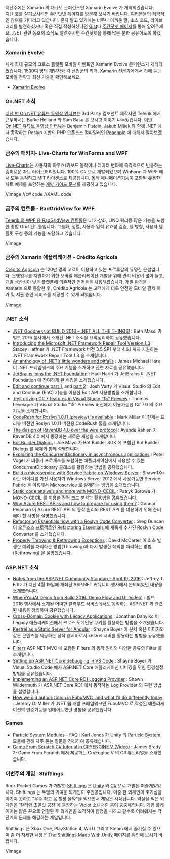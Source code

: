 지난주에는 Xamarin 의 대규모 콘퍼런스인 Xamarin Evolve 가 개최되었습니다.   
지난 호를 살펴보시려면 [주간닷넷 페이지](https://www.facebook.com/jugan.net/)를 방문해 보시기 바랍니다. 여러분들의 적극적인 참여를 기다리고 있습니다. 혼자 알고 있기에는 너무나 아까운 글, 소스 코드, 라이브러리를 발견하셨거나 혹은 직접 작성하셨다면 [Gist](https://gist.github.com/options/e9fc443b8c882157fe4a)나 [주간닷넷 페이지](https://www.facebook.com/jugan.net/)를 통해 알려주세요. .NET 관련 동호회 소식도 알려주시면 주간닷넷을 통해 많은 분과 공유하도록 하겠습니다.

### Xamarin Evolve
세계 최대 규모의 크로스 플랫폼 모바일 이벤트인 Xamarin Evolve 콘퍼런스가 개최되었습니다. 1500여 명의 개발자와 각 산업군의 리더, Xamarin 전문가에게서 전해 듣는 모바일 전략과 최신 기술을 확인해보세요.

* [Xamarin Evolve](https://evolve.xamarin.com)

### On.NET 소식
[지난 번 On.NET 유튜브 동영상 인터뷰](https://www.youtube.com/watch?v=7E7JyvBIGKs)는 3rd Party 컴포넌트 제작사인 Telerik 에서 근무하시는 Burke Holland 와 Sam Basu 를 모시고 이야기 나누었습니다. [이번 On.NET 유튜브 동영상 인터뷰](https://www.youtube.com/watch?v=ZjN9kREzPMs)는 Benjamin Fistein, Jakub Míšek 와 함께 .NET 에서 동작하는 Roslyn 기반의 PHP 오픈소스 컴파일러인 [Peachpie](http://www.peachpie.io/) 에 대해서 알아보겠습니다.

### 금주의 패키지- Live-Charts for WinForms and WPF
[Live-Charts](https://github.com/beto-rodriguez/Live-Charts)는 사용자의 마우스/키보드 동작이나 데이터 변화에 즉각적으로 반응하는 흥미로운 차트 라이브러리입니다. 100% C# 으로 개발되었으며 WinForm 과 WPF 에서 모두 동작하고 MIT 라이센스로 제공됩니다. 동적 애니메이션기능이 포함된 유용한 차트 예제를 포함하는 [개발 가이드 문서](http://lvcharts.net/#/examples/v1/intro?path=intro)를 제공하고 있습니다.

//image
//c# code
//XAML code

### 금주의 컨트롤 - RadGridView for WPF
[Telerik 의 WPF 용 RadGridView 컨트롤](http://www.telerik.com/products/wpf/gridview.aspx)은 UI 가상화, LINQ 쿼리등 많은 기능을 포함한 종합 Grid 컨트롤입니다. 그룹화, 정렬, 사용자 입력 유효성 검증, 셀 병합, 사용자 템플릿 구성 등의 기능을 포함하고 있습니다.

//image

### 금주의 Xamarin 애플리케이션 - Crédito Agrícola
[Crédito Agrícola](http://www.creditoagricola.pt/CAI) 는 120만 명의 고객이 이용하고 있는 포르투갈의 유명한 은행입니다. 은행업무를 지원하기 위한 모바일 애플리케이션 개발을 위해 관리 비용이 많이 들고, 개발 생산성이 낮은 플랫폼에 의존적인 언어들을 사용해왔습니다. 개발 환경을 Xamarin 으로 통합한 후, Crédito Agrícola 는 고객에게 더욱 안전한 모바일 결제 허가 및 지출 승인 서비스를 제공할 수 있게 되었습니다. 

//image

### .NET 소식
* [.NET Goodness at BUILD 2016 – .NET ALL THE THINGS!](https://blogs.msdn.microsoft.com/bethmassi/2016/04/15/net-goodness-at-build-2016-net-all-the-things/) : Beth Massi 가 빌드 2016 행사에서 소개된 .NET 소식을 요약정리하여 공유했습니다.
* [Introducing the Microsoft .NET Framework Repair Tool Version 1.3](https://blogs.msdn.microsoft.com/dotnet/2016/04/19/introducing-the-microsoft-net-framework-repair-tool-version-1-3/) : Stacey Haffner 가 .NET Framework 버전 3.5 SP1 부터 4.6.1 까지 지원하는 .NET Framework Repair Tool 1.3 을 소개합니다.
* [An anthology of .NET’s little wonders and pitfalls](http://geekswithblogs.net/BlackRabbitCoder/archive/2016/04/19/c.net-little-wonders-anthology.aspx) : James Michael Hare 이 .NET 프레임워크의 주요 기능을 소개하고 관련 자료를 공유했습니다.
* [JetBrains joins the .NET Foundation](http://blog.jetbrains.com/dotnet/2016/04/18/jetbrains-joins-the-net-foundation/) : Hadi Hariri 가 JetBrains 이 .NET Foundation 에 참여하게 된 배경을 소개했습니다.
* [Edit and continue part 1](https://joshvarty.wordpress.com/2016/04/18/edit-and-continue-part-1-introduction/), and [part 2](https://joshvarty.wordpress.com/2016/04/21/edit-and-continue-part-2-roslyn/) : Josh Varty 가 Visual Studio 의 Edit and Continue (EnC) 기능을 이용한 Edit API 사용방법을 소개합니다.
* [Test driving C# 7 features in Visual Studio “15” Preview](http://www.thomaslevesque.com/2016/04/16/test-driving-c-7-features-in-visual-studio-15-preview/) : Thomas Levesque 가 Visual Studio “15” Preview 버전에서 이용가능한 C# 7.0 의 주요기능을 소개합니다.
* [CodeRush for Roslyn 1.0.11 (preview) is available](https://community.devexpress.com/blogs/markmiller/archive/2016/04/19/coderush-for-roslyn-1-0-11-preview-is-available.aspx) : Mark Miller 이 현재는 프리뷰 버전인 Roslyn 1.0.11 버전용 CodeRush 툴을 소개합니다.
* [The design of RavenDB 4.0 over the wire protocol](https://ayende.com/blog/173890/the-design-of-ravendb-4-0-over-the-wire-protocol) : Ayende Rahien 가 RavenDB 4.0 에서 등장하는 새로운 개념을 소개합니다.  
* [Bot Builder Dialogs](http://mayoster.blogspot.co.uk/2016/04/bot-builder-dialogs.html) : Joe Mayo 가 Bot Builder SDK 에 포함된 Bot Builder Dialogs 를 예제와 함께 설명합니다. 
* [Exploiting the ConcurrentDictionary in asynchronous applications](https://visualstudiomagazine.com/articles/2016/04/01/concurrentdictionary.aspx) : Peter Vogel 가 비동기 프로세스를 포함하는 애플리케이션에서 사용할 수 있는 ConcurrentDictionary 클래스를 활용하는 방법을 공유했습니다.
* [Build a microservice with Service Fabric on Windows Server](http://www.codeproject.com/Articles/1094778/Build-a-Microservice-with-Service-Fabric-on-Window) : Shawn1Xu 라는 아이디를 가진 사용자가 Windows Server 2012 에서 사용가능한 Service Fabric 을 이용해서 Microservice 로 설계하는 방법을 소개했습니다.
* [Static code analysis and more with MONO-CECIL](http://blog.goyello.com/2016/04/21/static-code-analysis-with-mono-cecil/) : Patryk Borowa 가 MONO-CECIL 를 이용한 정적 코드 분석과 활용법을 공유했습니다.
* [Why Azure REST API-s and how to prepare for using them?](http://gunnarpeipman.com/2016/04/why-azure-rest-api-s-and-how-to-prepare-for-using-them/) : Gunnar Peipman 이 Azure REST API 의 동작 원리와 REST API 를 이용하기 위해 준비해야 할 사항을 설명했습니다.
* [Refactoring Essentials now with a Roslyn Code Converter](https://channel9.msdn.com/coding4fun/blog/Refactoring-Essentials-now-with-a-Roslyn-Code-Converter) : Greg Duncan 이 오픈소스 프로젝트인 [Refactoring Essentials](https://github.com/icsharpcode/RefactoringEssentials) 에 새롭게 추가된 Roslyn Code Converter 를 소개했습니다.
* [Properly Throwing & Rethrowing Exceptions](https://dotnettips.wordpress.com/2016/04/15/ask-dotnetdave-properly-throwing-exceptions/) : David McCarter 이 최초 발생한 예외를 처리하는 방법(Throwing)과 다시 발생한 예외를 처리하는 방법(Rethrowing) 을 설명했습니다.

### ASP.NET 소식
* [Notes from the ASP.NET Community Standup – April 19, 2016](https://blogs.msdn.microsoft.com/webdev/2016/04/21/notes-from-the-asp-net-community-standup-april-19-2016/) : Jeffrey T. Fritz 가 지난 4월 19일에 개최된 ASP.NET 커뮤니티 행사에서 논의되었던 내용을 소개했습니다.
* [WhereYouAt Demo from Build 2016: Demo Flow and UI (video)](https://blogs.msdn.microsoft.com/webdev/2016/04/07/whereyouat-demobuild-2016-demo-flow-ui/) : 빌드 2016 행사에서 소개된 어떠한 클라우드 서비스에서도 동작하는 ASP.NET 과 관련된 내용을 정리하여 공유했습니다.
* [Cross-Domain Cookie with Legacy Applications](http://www.danylkoweb.com/Blog/cross-domain-cookie-with-legacy-applications-F8) : Jonathan Danylko 이 Legacy 애플리케이션에서 크로스 도메인용 쿠키를 활용하는 방법을 소개했습니다.
* [Kestrel as a Static Server for Angular](http://www.tattoocoder.com/kestrel-as-a-static-server-for-angular/) : Shayne Boyer 이 문서 혹은 이미지와 같은 콘텐츠를 제공하는 정적 웹서버로서 kestrel 서버를 활용하는 방법을 공유했습니다.
* [Filters](https://docs.asp.net/en/latest/mvc/controllers/filters.html) ASP.NET MVC 에 포함된 Filters 의 동작 원리와 다양한 종류의 Filter 를 소개합니다.
* [Setting up ASP.NET Core debugging in VS Code](http://tattoocoder.azurewebsites.net/setting-up-asp-net-core-debugging-in-vs-code/) : Shayne Boyer 가 Visual Studio Code 에서 ASP.NET Core 애플리케이션 디버깅을 위한 환경설정 방법을 공유했습니다.
* [Implementing an ASP.NET Core RC1 Logging Provider](http://wildermuth.com/2016/04/22/Implementing-an-ASP-NET-Core-RC1-Logging-Provider) : Shawn Wildermuth 가 ASP.NET Core RC1 에서 동작하는 Log Provider 의 구현 방법을 설명합니다.
* [How we did authorization in FubuMVC, and what I’d do differently today](https://jeremydmiller.com/2016/04/19/how-we-did-authorization-in-fubumvc-and-what-id-do-differently-today/s) : Jeremy D. Miller 가 .NET 웹 개발 프레임워크인 FubuMVC 로 작성된 애플리케이션의 인증기능을 업데이트했던 경험을 공유했습니다.

### Games
* [Particle System Modules – FAQ](http://blogs.unity3d.com/2016/04/20/particle-system-modules-faq/) : Karl Jones 가 Unity 의 [Particle System](https://unity3d.com/kr/learn/tutorials/modules/beginner/live-training-archive/particle-systems) 모듈에 관해 자주 묻는 질문을 정리하여 공유했습니다.  
* [Game From Scratch C# tutorial in CRYENGINE V (Video)](https://www.youtube.com/watch?v=4u-_a41trHY) : James Brady 가 Game From Scratch 에서 제공하는 CryEngine V 의 C# 튜토리얼을 소개했습니다. 

### 이번주의 게임 : Shiftlings
Rock Pocket Games 가 개발한 [Shiftlings](https://madewith.unity.com/games/shiftlings) 은 [Unity](http://unity3d.com/) 와 [C#](https://channel9.msdn.com/Series/C-Sharp-Fundamentals-Development-for-Absolute-Beginners) 으로 개발된 퍼즐게임입니다. Shiftlings 는 두명의 귀여운 외계인이 주인공입니다. 이중 한 외계인이 호기심을 이기지 못하고 "우주 최고 몸 팽창 물약"을 먹으면서 게임은 시작됩니다. 약물을 먹은 외계인은 '찰리와 초콜릿 공장'에 등장하는 Violet 소녀처럼 몸이 뚱뚱해집니다. 게임 플레이어는 얇은 끈으로 연결된 두 외계인을 조작하여 함정을 피하고 갈수록 어려워지는 각 단계의 문제를 해결하는 게임입니다. 

Shiftlings 은 Xbox One, PlayStation 4, Wii U 그리고 Steam 에서 즐기실 수 있으며 좀 더 자세한 내용은 [The Shiftlings Made With Unity](https://madewith.unity.com/games/shiftlings) 페이지를 확인해 보시기 바랍니다. 

//image
